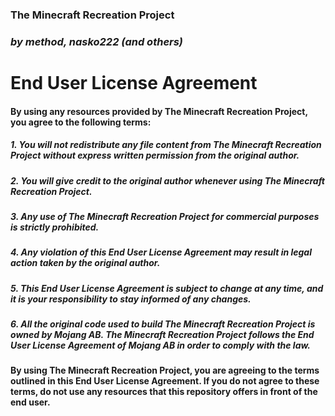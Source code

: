 ### **The Minecraft Recreation Project**
### *by method, nasko222 (and others)*



# End User License Agreement

#### By using any resources provided by The Minecraft Recreation Project, you agree to the following terms:

##### 1. You will not redistribute any file content from The Minecraft Recreation Project without express written permission from the original author.
##### 2. You will give credit to the original author whenever using The Minecraft Recreation Project.
##### 3. Any use of The Minecraft Recreation Project for commercial purposes is strictly prohibited.
##### 4. Any violation of this End User License Agreement may result in legal action taken by the original author.
##### 5. This End User License Agreement is subject to change at any time, and it is your responsibility to stay informed of any changes.
##### 6. All the original code used to build The Minecraft Recreation Project is owned by Mojang AB. The Minecraft Recreation Project follows the End User License Agreement of Mojang AB in order to comply with the law. 

#### By using The Minecraft Recreation Project, you are agreeing to the terms outlined in this End User License Agreement. If you do not agree to these terms, do not use any resources that this repository offers in front of the end user.
